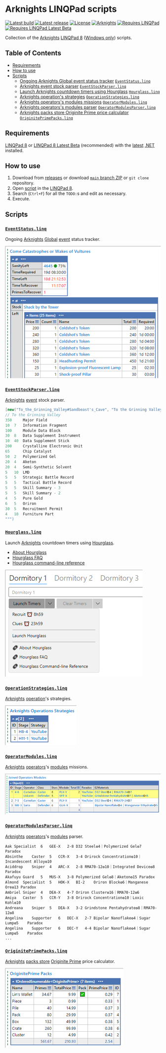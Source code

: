 ﻿# Arknights LINQPad scripts

[![Latest build](https://github.com/i2van/ArknightsLINQPad/workflows/build/badge.svg)](https://github.com/i2van/ArknightsLINQPad/actions)
[![Latest release](https://img.shields.io/github/downloads/i2van/ArknightsLINQPad/total.svg)](https://github.com/i2van/ArknightsLINQPad/releases/latest)
[![License](https://img.shields.io/badge/license-MIT-orange)](https://opensource.org/licenses/MIT)
[![Arknights](https://img.shields.io/badge/arknights-wiki-black)](https://arknights.wiki.gg)
[![Requires LINQPad](https://img.shields.io/badge/requires-linqpad%208-teal)](https://www.linqpad.net/Download.aspx)
[![Requires LINQPad Latest Beta](https://img.shields.io/badge/recommended-linqpad%208%20beta-blue)](https://www.linqpad.net/LINQPad8.aspx#beta)

Collection of the [Arknights](https://arknights.wiki.gg) [LINQPad 8](https://www.linqpad.net) ([Windows only](https://forum.linqpad.net/discussion/1983/roadmap-for-cross-platform-ubuntu-linux)) scripts.

## Table of Contents ##

* [Requirements](#requirements)
* [How to use](#how-to-use)
* [Scripts](#scripts)
  * [Ongoing Arknights Global event status tracker](#eventstatuslinq) [`EventStatus.linq`](https://github.com/i2van/ArknightsLINQPad/blob/main/EventStatus.linq)
  * [Arknights event stock parser](#eventstockparserlinq) [`EventStockParser.linq`](https://github.com/i2van/ArknightsLINQPad/blob/main/EventStockParser.linq)
  * [Launch Arknights countdown timers using Hourglass](#hourglasslinq) [`Hourglass.linq`](https://github.com/i2van/ArknightsLINQPad/blob/main/Hourglass.linq)
  * [Arknights operation's strategies](#operationstrategieslinq) [`OperationStrategies.linq`](https://github.com/i2van/ArknightsLINQPad/blob/main/OperationStrategies.linq)
  * [Arknights operators's modules missions](#operatormoduleslinq) [`OperatorModules.linq`](https://github.com/i2van/ArknightsLINQPad/blob/main/OperatorModules.linq)
  * [Arknights operators's modules parser](#operatormodulesparserlinq) [`OperatorModulesParser.linq`](https://github.com/i2van/ArknightsLINQPad/blob/main/OperatorModulesParser.linq)
  * [Arknights packs store Originite Prime price calculator](#originiteprimepackslinq) [`OriginitePrimePacks.linq`](https://github.com/i2van/ArknightsLINQPad/blob/main/OriginitePrimePacks.linq)

## Requirements

[LINQPad 8](https://www.linqpad.net/Download.aspx) or [LINQPad 8 Latest Beta](https://www.linqpad.net/LINQPad8.aspx#beta) (recommended) with the [latest](https://dotnet.microsoft.com/en-us/download/dotnet/latest) [.NET](https://dotnet.microsoft.com/en-us/download/dotnet) installed.

## How to use

1. Download from [releases](https://github.com/i2van/ArknightsLINQPad/releases) or download [`main` branch ZIP](https://github.com/i2van/ArknightsLINQPad/archive/refs/heads/main.zip) or `git clone` repository.
2. Open [script](#scripts) in the [LINQPad 8](https://www.linqpad.net/Download.aspx).
3. Search (`Ctrl+F`) for all the `TODO:`s and edit as necessary.
4. Execute.

## Scripts

### [`EventStatus.linq`](https://github.com/i2van/ArknightsLINQPad/blob/main/EventStatus.linq)

Ongoing [Arknights](https://arknights.wiki.gg) [Global](https://arknights.wiki.gg/wiki/Arknights#Global) [event](https://arknights.wiki.gg/wiki/Event) status tracker.

![EventStatus.linq](img/EventStatus.png)

### [`EventStockParser.linq`](https://github.com/i2van/ArknightsLINQPad/blob/main/EventStockParser.linq)

[Arknights](https://arknights.wiki.gg) [event](https://arknights.wiki.gg/wiki/Event) stock parser.

```csharp
[new("To_the_Grinning_Valley#Sandbeast's_Cave", "To the Grinning Valley", "Spicy_Bottletree_Sap")] = new("""
// To the Grinning Valley
350		Major Field
10	7	Information Fragment
100		Module Data Block
30	8	Data Supplement Instrument
10	40	Data Supplement Stick
200		Crystalline Electronic Unit
65		Chip Catalyst
50	2	Polymerized Gel
20	4	Aketon
20	4	Semi-Synthetic Solvent
5	10	LMD
5	5	Strategic Battle Record
5	5	Tactical Battle Record
5	5	Skill Summary - 3
5	5	Skill Summary - 2
4	5	Pure Gold
6	5	Oriron
30	5	Recruitment Permit
4	10	Furniture Part
""")
```

### [`Hourglass.linq`](https://github.com/i2van/ArknightsLINQPad/blob/main/Hourglass.linq)

Launch [Arknights](https://arknights.wiki.gg) countdown timers using [Hourglass](https://github.com/i2van/hourglass).

* [About Hourglass](https://github.com/i2van/hourglass/blob/develop/README.md)
* [Hourglass FAQ](https://github.com/i2van/hourglass/blob/develop/FAQ.md)
* [Hourglass command-line reference](https://github.com/i2van/hourglass/blob/develop/Hourglass/Resources/Usage.txt)

![Hourglass.linq](img/Hourglass.png)

### [`OperationStrategies.linq`](https://github.com/i2van/ArknightsLINQPad/blob/main/OperationStrategies.linq)

[Arknights](https://arknights.wiki.gg) [operation](https://arknights.wiki.gg/wiki/Operation)'s strategies.

![OperationStrategies.linq](img/OperationStrategies.png)

### [`OperatorModules.linq`](https://github.com/i2van/ArknightsLINQPad/blob/main/OperatorModules.linq)

[Arknights](https://arknights.wiki.gg) [operators](https://arknights.wiki.gg/wiki/Operator)'s [modules](https://arknights.wiki.gg/wiki/Operator_Module) missions.

![OperatorModules.linq](img/OperatorModules.png)

### [`OperatorModulesParser.linq`](https://github.com/i2van/ArknightsLINQPad/blob/main/OperatorModulesParser.linq)

[Arknights](https://arknights.wiki.gg) [operators](https://arknights.wiki.gg/wiki/Operator)'s [modules](https://arknights.wiki.gg/wiki/Operator_Module) parser.

```text
Aak	Specialist	6	GEE-X	2-8	D32 Steel❂4｜Polymerized Gel❂7	Paradox
Absinthe	Caster	5	CCR-X	3-4	Orirock Concentration❂10｜Incandescent Alloy❂10
Aciddrop	Sniper	4	ARC-X	2-8	RMA70-12❂10｜Integrated Device❂8	Paradox
Akafuyu	Guard	5	MUS-X	3-8	Polymerized Gel❂8｜Aketon❂15	Paradox
Almond	Specialist	5	HOK-X	BI-2	Oriron Block❂6｜Manganese Ore❂13	Paradox
Ambriel	Sniper	4	DEA-X	4-7	Oriron Cluster❂16｜RMA70-12❂6
Amiya	Caster	5	CCR-Y	3-8	Orirock Concentration❂10｜Loxic Kohl❂10
Andreana	Sniper	5	DEA-X	3-2	Grindstone Pentahydrate❂8｜RMA70-12❂8
Angelina	Supporter	6	DEC-X	2-7	Bipolar Nanoflake❂4｜Sugar Lump❂5	Paradox
Angelina	Supporter	6	DEC-Y	4-4	Bipolar Nanoflake❂4｜Sugar Lump❂5	Paradox
...
```

### [`OriginitePrimePacks.linq`](https://github.com/i2van/ArknightsLINQPad/blob/main/OriginitePrimePacks.linq)

[Arknights](https://arknights.wiki.gg) [packs store](https://arknights.wiki.gg/wiki/Packs_Store) [Originite Prime](https://arknights.wiki.gg/wiki/Originite_Prime) price calculator.

![OperatorModules.linq](img/OriginitePrimePacks.png)
